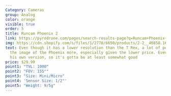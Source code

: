 ```yaml
---
Category: Cameras
group: Analog
color: orange
visible: true
order: 5
title: Runcam Phoenix 2
link: https://pyrodrone.com/pages/search-results-page?q=Runcam+Phoenix+2+camera
img: https://cdn.shopify.com/s/files/1/2778/6650/products/2-2__46858.1644892341.1280.1280_d5918abd-71b0-4d8a-9db2-4bb6687eb2fb_1200x1200.jpg?v=1650319926
text: Even though it has a lower resolution than the T Rex, a lot of people like
  the image of the Phoenix more, especially given the lower price. Even JB has
  his own version, so it's gotta be at least somewhat good
price: $29.99
point1: "TVL: 1000"
point2: "FOV: 155°"
point3: "Size: Mini/Micro"
point4: 'Sensor Size: 1/2"'
point5: "Weight: 9/5g"
---
```


